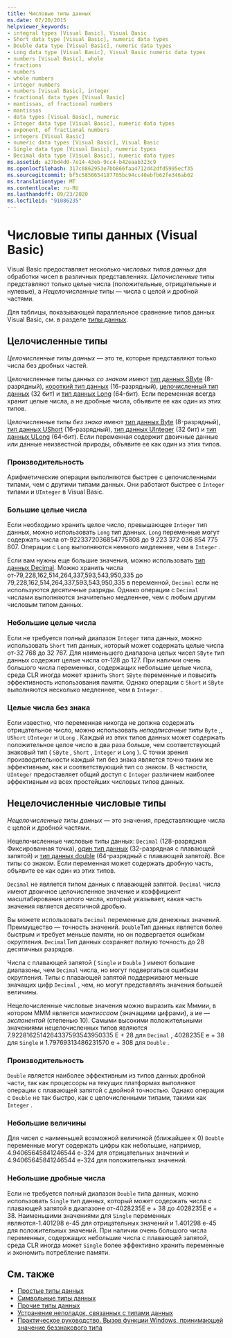 ```yaml
---
title: Числовые типы данных
ms.date: 07/20/2015
helpviewer_keywords:
- integral types [Visual Basic], Visual Basic
- Short data type [Visual Basic], numeric data types
- Double data type [Visual Basic], numeric data types
- Long data type [Visual Basic], Visual Basic numeric data types
- numbers [Visual Basic], whole
- fractions
- numbers
- whole numbers
- integer numbers
- numbers [Visual Basic], integer
- fractional data types [Visual Basic]
- mantissas, of fractional numbers
- mantissas
- data types [Visual Basic], numeric
- Integer data type [Visual Basic], numeric data types
- exponent, of fractional numbers
- integers [Visual Basic]
- numeric data types [Visual Basic], Visual Basic
- Single data type [Visual Basic], numeric types
- Decimal data type [Visual Basic], numeric data types
ms.assetid: a27bd4d0-7e14-43eb-9cc4-b42eaab323c9
ms.openlocfilehash: 317c0862953e7bb866faa4712d42dfd5995ecf35
ms.sourcegitcommit: bf5c5850654187705bc94cc40ebfb62fe346ab02
ms.translationtype: MT
ms.contentlocale: ru-RU
ms.lasthandoff: 09/23/2020
ms.locfileid: "91086235"
---
```

# <a name="numeric-data-types-visual-basic"></a>Числовые типы данных (Visual Basic)

Visual Basic предоставляет несколько *числовых типов данных* для обработки чисел в различных представлениях. *Целочисленные* типы представляют только целые числа (положительные, отрицательные и нулевые), а *Нецелочисленные* типы — числа с целой и дробной частями.  
  
 Для таблицы, показывающей параллельное сравнение типов данных Visual Basic, см. в разделе [типы данных](../../../language-reference/data-types/index.md).  
  
## <a name="integral-numeric-types"></a>Целочисленные типы  

 *Целочисленные типы данных* — это те, которые представляют только числа без дробных частей.  
  
 Целочисленные типы данных *со знаком* имеют [тип данных SByte](../../../language-reference/data-types/sbyte-data-type.md) (8-разрядный), [короткий тип данных](../../../language-reference/data-types/short-data-type.md) (16-разрядный), [целочисленный тип данных](../../../language-reference/data-types/integer-data-type.md) (32 бит) и [тип данных Long](../../../language-reference/data-types/long-data-type.md) (64-бит). Если переменная всегда хранит целые числа, а не дробные числа, объявите ее как один из этих типов.  
  
 Целочисленные типы *без знака* имеют [тип данных Byte](../../../language-reference/data-types/byte-data-type.md) (8-разрядный), [тип данных UShort](../../../language-reference/data-types/ushort-data-type.md) (16-разрядный), [тип данных UInteger](../../../language-reference/data-types/uinteger-data-type.md) (32 бит) и [тип данных ULong](../../../language-reference/data-types/ulong-data-type.md) (64-бит). Если переменная содержит двоичные данные или данные неизвестной природы, объявите ее как один из этих типов.  
  
### <a name="performance"></a>Производительность  

 Арифметические операции выполняются быстрее с целочисленными типами, чем с другими типами данных. Они работают быстрее с `Integer` типами и `UInteger` в Visual Basic.  
  
### <a name="large-integers"></a>Большие целые числа  

 Если необходимо хранить целое число, превышающее `Integer` тип данных, можно использовать `Long` тип данных. `Long` переменные могут содержать числа от-9223372036854775808 до 9 223 372 036 854 775 807. Операции с `Long` выполняются немного медленнее, чем в `Integer` .  
  
 Если вам нужны еще большие значения, можно использовать [тип данных Decimal](../../../language-reference/data-types/decimal-data-type.md). Можно хранить числа от-79,228,162,514,264,337,593,543,950,335 до 79,228,162,514,264,337,593,543,950,335 в переменной, `Decimal` если не используются десятичные разряды. Однако операции с `Decimal` числами выполняются значительно медленнее, чем с любым другим числовым типом данных.  
  
### <a name="small-integers"></a>Небольшие целые числа  

 Если не требуется полный диапазон `Integer` типа данных, можно использовать `Short` тип данных, который может содержать целые числа от-32 768 до 32 767. Для наименьшего диапазона целых чисел `SByte` тип данных содержит целые числа от-128 до 127. При наличии очень большого числа переменных, содержащих небольшие целые числа, среда CLR иногда может хранить `Short` `SByte` переменные и повысить эффективность использования памяти. Однако операции с `Short` и `SByte` выполняются несколько медленнее, чем в `Integer` .  
  
### <a name="unsigned-integers"></a>Целые числа без знака  

 Если известно, что переменная никогда не должна содержать отрицательное число, можно использовать *неподписанные типы* `Byte` ,, `UShort` `UInteger` и `ULong` . Каждый из этих типов данных может содержать положительное целое число в два раза больше, чем соответствующий знаковый тип ( `SByte` , `Short` , `Integer` и `Long` ). С точки зрения производительности каждый тип без знака является точно таким же эффективным, как и соответствующий тип со знаком. В частности, `UInteger` предоставляет общий доступ с `Integer` различием наиболее эффективным из всех простейших числовых типов данных.  
  
## <a name="nonintegral-numeric-types"></a>Нецелочисленные числовые типы  

 *Нецелочисленные типы данных* — это значения, представляющие числа с целой и дробной частями.  
  
 Нецелочисленные числовые типы данных: `Decimal` (128-разрядная Фиксированная точка), [один тип данных](../../../language-reference/data-types/single-data-type.md) (32-разрядная с плавающей запятой) и [тип данных double](../../../language-reference/data-types/double-data-type.md) (64-разрядный с плавающей запятой). Все типы со знаком. Если переменная может содержать дробную часть, объявите ее как один из этих типов.  
  
 `Decimal` не является типом данных с плавающей запятой. `Decimal` числа имеют двоичное целочисленное значение и коэффициент масштабирования целого числа, который указывает, какая часть значения является десятичной дробью.  
  
 Вы можете использовать `Decimal` переменные для денежных значений. Преимущество — точность значений. `Double`Тип данных является более быстрым и требует меньше памяти, но он подвергается ошибкам округления. `Decimal`Тип данных сохраняет полную точность до 28 десятичных разрядов.  
  
 Числа с плавающей запятой ( `Single` и `Double` ) имеют большие диапазоны, чем `Decimal` числа, но могут подвергаться ошибкам округления. Типы с плавающей запятой поддерживают меньше значащих цифр `Decimal` , чем, но могут представлять значения большей величины.  
  
 Нецелочисленные числовые значения можно выразить как Мммии, в котором MMM является *мантиссаом* (значащими цифрами), а ие — *экспонентой* (степенью 10). Самыми высокими положительными значениями нецелочисленных типов являются 7.9228162514264337593543950335 E + 28 для `Decimal` , 4028235E e + 38 для `Single` и 1.79769313486231570 e + 308 для `Double` .  
  
### <a name="performance"></a>Производительность  

 `Double` является наиболее эффективным из типов данных дробной части, так как процессоры на текущих платформах выполняют операции с плавающей запятой с двойной точностью. Однако операции с `Double` не так быстро, как с целочисленными типами, такими как `Integer` .  
  
### <a name="small-magnitudes"></a>Небольшие величины  

 Для чисел с наименьшей возможной величиной (ближайшее к 0) `Double` переменные могут содержать цифры как небольшие, например, 4.94065645841246544 e-324 для отрицательных значений и 4.94065645841246544 e-324 для положительных значений.  
  
### <a name="small-fractional-numbers"></a>Небольшие дробные числа  

 Если не требуется полный диапазон `Double` типа данных, можно использовать `Single` тип данных, который может содержать числа с плавающей запятой в диапазоне от-4028235E e + 38 до 4028235E e + 38. Наименьшими значениями для `Single` переменных являются-1.401298 e-45 для отрицательных значений и 1.401298 e-45 для положительных значений. При наличии очень большого числа переменных, содержащих небольшие числа с плавающей запятой, среда CLR иногда может `Single` более эффективно хранить переменные и экономить потребление памяти.  
  
## <a name="see-also"></a>См. также

- [Простые типы данных](elementary-data-types.md)
- [Символьные типы данных](character-data-types.md)
- [Прочие типы данных](miscellaneous-data-types.md)
- [Устранение неполадок, связанных с типами данных](troubleshooting-data-types.md)
- [Практическое руководство. Вызов функции Windows, принимающей значение беззнакового типа](../../com-interop/how-to-call-a-windows-function-that-takes-unsigned-types.md)
